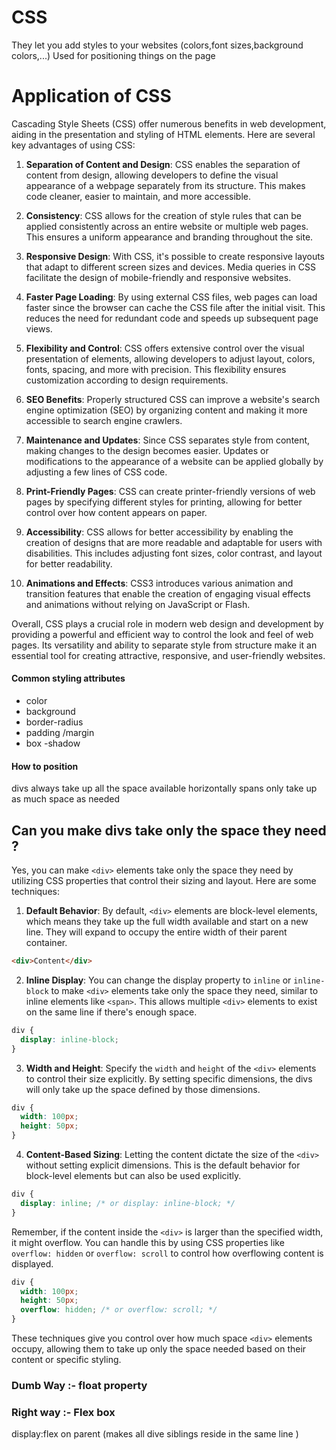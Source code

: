 # CSS
They let you add styles to your websites (colors,font sizes,background colors,...) Used for positioning things on the page 

# Application of CSS

Cascading Style Sheets (CSS) offer numerous benefits in web development, aiding in the presentation and styling of HTML elements. Here are several key advantages of using CSS:

1. **Separation of Content and Design**: CSS enables the separation of content from design, allowing developers to define the visual appearance of a webpage separately from its structure. This makes code cleaner, easier to maintain, and more accessible.

2. **Consistency**: CSS allows for the creation of style rules that can be applied consistently across an entire website or multiple web pages. This ensures a uniform appearance and branding throughout the site.

3. **Responsive Design**: With CSS, it's possible to create responsive layouts that adapt to different screen sizes and devices. Media queries in CSS facilitate the design of mobile-friendly and responsive websites.

4. **Faster Page Loading**: By using external CSS files, web pages can load faster since the browser can cache the CSS file after the initial visit. This reduces the need for redundant code and speeds up subsequent page views.

5. **Flexibility and Control**: CSS offers extensive control over the visual presentation of elements, allowing developers to adjust layout, colors, fonts, spacing, and more with precision. This flexibility ensures customization according to design requirements.

6. **SEO Benefits**: Properly structured CSS can improve a website's search engine optimization (SEO) by organizing content and making it more accessible to search engine crawlers.

7. **Maintenance and Updates**: Since CSS separates style from content, making changes to the design becomes easier. Updates or modifications to the appearance of a website can be applied globally by adjusting a few lines of CSS code.

8. **Print-Friendly Pages**: CSS can create printer-friendly versions of web pages by specifying different styles for printing, allowing for better control over how content appears on paper.

9. **Accessibility**: CSS allows for better accessibility by enabling the creation of designs that are more readable and adaptable for users with disabilities. This includes adjusting font sizes, color contrast, and layout for better readability.

10. **Animations and Effects**: CSS3 introduces various animation and transition features that enable the creation of engaging visual effects and animations without relying on JavaScript or Flash.

Overall, CSS plays a crucial role in modern web design and development by providing a powerful and efficient way to control the look and feel of web pages. Its versatility and ability to separate style from structure make it an essential tool for creating attractive, responsive, and user-friendly websites.

#### Common styling attributes 
- color
- background
- border-radius
- padding /margin
- box -shadow

#### How to position
divs always take up all the space available horizontally spans only take up as much space as needed 

## Can you make divs take only the space they need  ?

Yes, you can make `<div>` elements take only the space they need by utilizing CSS properties that control their sizing and layout. Here are some techniques:

1. **Default Behavior**: By default, `<div>` elements are block-level elements, which means they take up the full width available and start on a new line. They will expand to occupy the entire width of their parent container.

```html
<div>Content</div>
```

2. **Inline Display**: You can change the display property to `inline` or `inline-block` to make `<div>` elements take only the space they need, similar to inline elements like `<span>`. This allows multiple `<div>` elements to exist on the same line if there's enough space.

```css
div {
  display: inline-block;
}
```

3. **Width and Height**: Specify the `width` and `height` of the `<div>` elements to control their size explicitly. By setting specific dimensions, the divs will only take up the space defined by those dimensions.

```css
div {
  width: 100px;
  height: 50px;
}
```

4. **Content-Based Sizing**: Letting the content dictate the size of the `<div>` without setting explicit dimensions. This is the default behavior for block-level elements but can also be used explicitly.

```css
div {
  display: inline; /* or display: inline-block; */
}
```

Remember, if the content inside the `<div>` is larger than the specified width, it might overflow. You can handle this by using CSS properties like `overflow: hidden` or `overflow: scroll` to control how overflowing content is displayed.

```css
div {
  width: 100px;
  height: 50px;
  overflow: hidden; /* or overflow: scroll; */
}
```

These techniques give you control over how much space `<div>` elements occupy, allowing them to take up only the space needed based on their content or specific styling.


### Dumb Way :- float property 
### Right way :- Flex box
display:flex
on parent (makes all dive siblings reside in the same line )